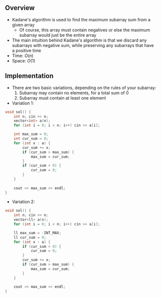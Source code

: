 ## Overview
- Kadane's algorithm is used to find the maximum subarray sum from a given array 
	- Of course, this array must contain negatives or else the maximum subarray would just be the entire array
- The main intuition behind Kadane's algorithm is that we discard any subarrays with negative sum, while preserving any subarrays that have a positive time
- Time: $O(n)$
- Space: $O(1)$

## Implementation
- There are two basic variations, depending on the rules of your subarray:
	1. Subarray may contain no elements, for a total sum of 0
	2. Subarray must contain at least one element
- Variation 1:
```cpp
void sol() {
	int n; cin >> n;
	vector<int> a(n);
	for (int i = 0; i < n; i++) cin >> a[i];

	int max_sum = 0;
	int cur_sum = 0;
	for (int x : a) {
		cur_sum += x;
		if (cur_sum > max_sum) {
			max_sum = cur_sum;
		}
		if (cur_sum < 0) {
			cur_sum = 0;
		}
	}
 
	cout << max_sum << endl;
}

```
- Variation 2:
```cpp
void sol() {
	int n; cin >> n;
	vector<ll> a(n);
	for (int i = 0; i < n; i++) cin >> a[i];

	ll max_sum = -INT_MAX;
	ll cur_sum = 0;
	for (int x : a) {
		if (cur_sum < 0) {
			cur_sum = 0;
		}
		cur_sum += x;
		if (cur_sum > max_sum) {
			max_sum = cur_sum;
		}
	}
 
	cout << max_sum << endl;
}
```